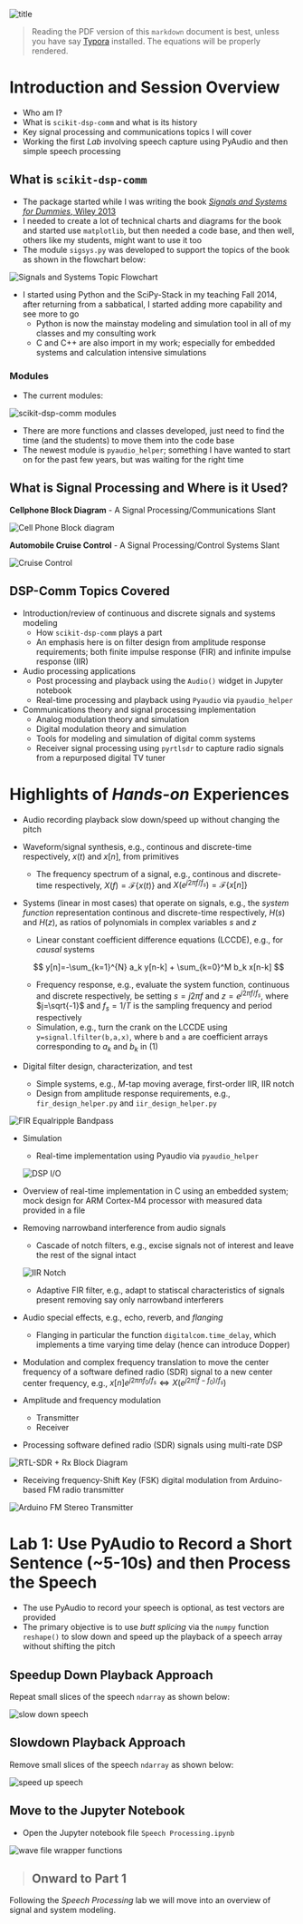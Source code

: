 ![title](images/part0_title@300dpi.png)

> Reading the PDF version of this `markdown` document is best, unless you have say [Typora](https://typora.io) installed. The equations will be properly rendered.

# Introduction and Session Overview

* Who am I?
* What is `scikit-dsp-comm` and what is its history
* Key signal processing and communications topics I will cover
* Working the first *Lab* involving speech capture using PyAudio and then simple speech processing

## What is `scikit-dsp-comm`
* The package started while I was writing the book [*Signals and Systems for Dummies*, Wiley 2013](https://www.amazon.com/s/ref=nb_sb_ss_i_8_12?url=search-alias%3Daps&field-keywords=signals+and+systems+for+dummies&sprefix=signals+and+%2Caps%2C165&crid=K43FJ5JQXZZA&rh=i%3Aaps%2Ck%3Asignals+and+systems+for+dummies)
* I needed to create a lot of technical charts and diagrams for the book and started use `matplotlib`, but then needed a code base, and then well, others like my students, might want to use it too
* The module `sigsys.py` was developed to support the topics of the book as shown in the flowchart below: 

![Signals and Systems Topic Flowchart](images/SSD_Flowchart.png)

* I started using Python and the SciPy-Stack in my teaching Fall 2014, after returning from a sabbatical, I started adding more capability and see more to go
  * Python is now the mainstay modeling and simulation tool in all of my classes and my consulting work
  * C and C++ are also import in my work; especially for embedded systems and calculation intensive simulations

### Modules

* The current modules:

![scikit-dsp-comm modules](images/Modules.png)

* There are more functions and classes developed, just need to find the time (and the students) to move them into the code base
* The newest module is `pyaudio_helper`; something I have wanted to start on for the past few years, but was waiting for the right time

## What is Signal Processing and Where is it Used?

**Cellphone Block Diagram** - A Signal Processing/Communications Slant

![Cell Phone Block diagram](images/Cell_Phone_Block.png)

**Automobile Cruise Control** - A Signal Processing/Control Systems Slant

![Cruise Control](images/Cruise_Control.png)

## DSP-Comm Topics Covered

- Introduction/review of continuous and discrete signals and systems modeling
  - How `scikit-dsp-comm` plays a part
  - An emphasis here is on filter design from amplitude response requirements; both finite impulse response (FIR) and infinite impulse response (IIR)
- Audio processing applications
  - Post processing and playback using the `Audio()` widget in Jupyter notebook 
  - Real-time processing and playback using `Pyaudio` via `pyaudio_helper`
- Communications theory and signal processing implementation
  - Analog modulation theory and simulation
  - Digital modulation theory and simulation
  - Tools for modeling and simulation of digital comm systems
  - Receiver signal processing using `pyrtlsdr` to capture radio signals from a repurposed digital TV tuner

# Highlights of *Hands-on* Experiences
* Audio recording playback slow down/speed up without changing the pitch
* Waveform/signal synthesis, e.g., continous and discrete-time respectively, $x(t)$ and $x[n]$, from primitives
   * The frequency spectrum of a signal, e.g., continous and discrete-time respectively, $X(f) = \mathcal{F}\{x(t)\}$ and $X(e^{j2\pi f/f_s}) = \mathcal{F}\{x[n]\}$ 


* Systems (linear in most cases) that operate on signals, e.g., the *system function* representation  continous and discrete-time respectively,  $H(s)$ and $H(z)$, as ratios of polynomials in complex variables $s$ and $z$
   - Linear constant coefficient difference equations (LCCDE), e.g., for *causal* systems

   $$
   y[n]=-\sum_{k=1}^{N} a_k y[n-k] + \sum_{k=0}^M b_k x[n-k]
   $$

   - Frequency response, e.g., evaluate the system function, continuous and discrete respectively, be setting $s=j2\pi f$ and $z=e^{j2\pi f/f_s}$, where $j=\sqrt{-1}$ and $f_s=1/T$ is the sampling frequency and period respectively 
   - Simulation, e.g., turn the crank on the LCCDE using `y=signal.lfilter(b,a,x)`, where `b` and `a` are coefficient arrays corresponding to $a_k$ and $b_k$ in (1)

* Digital filter design, characterization, and test
   - Simple systems, e.g., $M$-tap moving average, first-order IIR, IIR notch
   - Design from amplitude response requirements, e.g., `fir_design_helper.py` and `iir_design_helper.py`

![FIR Equalripple Bandpass](images/Remez_FIR_BPF.png)

- Simulation
   - Real-time implementation using Pyaudio via `pyaudio_helper`

  ![DSP I/O](images/DSP_IO_pyaudio_helper.png)

- Overview of real-time implementation in C using an embedded system; mock design for ARM Cortex-M4 processor with measured data provided in a file

* Removing narrowband interference from audio signals
  - Cascade of notch filters, e.g., excise signals not of interest and leave the rest of the signal intact

  ![IIR Notch](images/IIR_Notch.png)

  - Adaptive FIR filter, e.g., adapt to statiscal characteristics of signals present removing say only narrowband interferers

* Audio special effects, e.g., echo, reverb, and *flanging*
  - Flanging in particular the function `digitalcom.time_delay`, which implements a time varying time delay (hence can introduce Dopper)

* Modulation and complex frequency translation to move the center frequency of a software defined radio (SDR) signal to a new center center frequency, e.g., $x[n] e^{j2\pi n f_0/f_s} \Leftrightarrow X(e^{j2\pi(f-f_0)/f_s})$

* Amplitude and frequency modulation
  - Transmitter
  - Receiver

* Processing software defined radio (SDR) signals using multi-rate DSP

![RTL-SDR + Rx Block Diagram](images/RTL-SDR_Rx_Block.png)

* Receiving frequency-Shift Key (FSK) digital modulation from Arduino-based FM radio transmitter

![Arduino FM Stereo Transmitter](images/Arduino_FM_Stereo_Tx.png)

# Lab 1: Use PyAudio to Record a Short Sentence (~5-10s) and then Process the Speech

* The use PyAudio to record your speech is optional, as test vectors are provided
* The primary objective is to use *butt splicing* via the `numpy` function `reshape()` to slow down and speed up the playback of a speech array without shifting the pitch

## Speedup Down Playback Approach

Repeat small slices of the speech `ndarray` as shown below:

![slow down speech](images/Speed_Up_Speech.png)

## Slowdown Playback Approach

Remove small slices of the speech `ndarray` as shown below:

![speed up speech](images/Slow_Down_Speech.png)

## Move to the Jupyter Notebook

* Open the Jupyter notebook file `Speech Processing.ipynb`

![wave file wrapper functions](images/wave_wrapper.png)


> ## Onward to Part 1

Following the *Speech Processing* lab we will move into an overview of signal and system modeling.